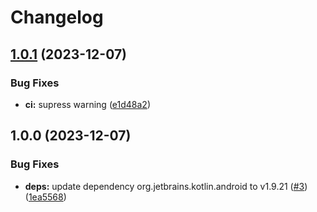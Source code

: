 # Changelog

## [1.0.1](https://github.com/nathanmkaya/RunwayDemo/compare/v1.0.0...v1.0.1) (2023-12-07)


### Bug Fixes

* **ci:** supress warning ([e1d48a2](https://github.com/nathanmkaya/RunwayDemo/commit/e1d48a284b68e65b055dbafe3a29ccf394539ee6))

## 1.0.0 (2023-12-07)


### Bug Fixes

* **deps:** update dependency org.jetbrains.kotlin.android to v1.9.21 ([#3](https://github.com/nathanmkaya/RunwayDemo/issues/3)) ([1ea5568](https://github.com/nathanmkaya/RunwayDemo/commit/1ea556864adc75114350bb938738c368354a154d))
